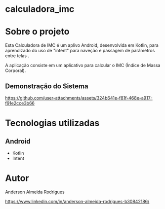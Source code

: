 ﻿# calculadora_imc
 
# Sobre o projeto

Esta Calculadora de IMC é um aplivo Android, desenvolvida em Kotlin, para aprendizado do uso de "intent" para naveção e passagem de parâmetros entre telas .

A aplicação consiste em um aplicativo para calcular o IMC (Índice de Massa Corporal).

## Demonstração do Sistema

https://github.com/user-attachments/assets/324b641e-f81f-468e-a917-f91e2cce3b66


# Tecnologias utilizadas
## Android
- Kotlin
- Intent

# Autor

Anderson Almeida Rodrigues

https://www.linkedin.com/in/anderson-almeida-rodrigues-b30842186/
